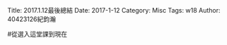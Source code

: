 Title: 2017.1.12最後總結
Date: 2017-1-12
Category: Misc
Tags: w18
Author: 40423126紀鈞瀚



<!-- PELICAN_END_SUMMARY -->
#從選入這堂課到現在
